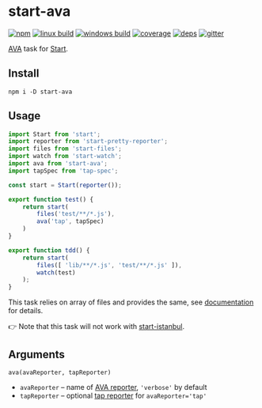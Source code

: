 # start-ava

[![npm](https://img.shields.io/npm/v/start-ava.svg?style=flat-square)](https://www.npmjs.com/package/start-ava)
[![linux build](https://img.shields.io/travis/start-runner/ava.svg?label=linux&style=flat-square)](https://travis-ci.org/start-runner/ava)
[![windows build](https://img.shields.io/appveyor/ci/start-runner/ava.svg?label=windows&style=flat-square)](https://ci.appveyor.com/project/start-runner/ava)
[![coverage](https://img.shields.io/codecov/c/github/start-runner/ava.svg?style=flat-square)](https://codecov.io/github/start-runner/ava)
[![deps](https://img.shields.io/gemnasium/start-runner/ava.svg?style=flat-square)](https://gemnasium.com/start-runner/ava)
[![gitter](https://img.shields.io/badge/gitter-join_chat_%E2%86%92-00d06f.svg?style=flat-square)](https://gitter.im/start-runner/start)

[AVA](https://github.com/sindresorhus/ava) task for [Start](https://github.com/start-runner/start).

## Install

```
npm i -D start-ava
```

## Usage

```js
import Start from 'start';
import reporter from 'start-pretty-reporter';
import files from 'start-files';
import watch from 'start-watch';
import ava from 'start-ava';
import tapSpec from 'tap-spec';

const start = Start(reporter());

export function test() {
    return start(
        files('test/**/*.js'),
        ava('tap', tapSpec)
    )
}

export function tdd() {
    return start(
        files([ 'lib/**/*.js', 'test/**/*.js' ]),
        watch(test)
    );
}
```

This task relies on array of files and provides the same, see [documentation](https://github.com/start-runner/start#readme) for details.

:point_right: Note that this task will not work with [start-istanbul](https://github.com/start-runner/istanbul).

## Arguments

`ava(avaReporter, tapReporter)`

* `avaReporter` – name of [AVA reporter](https://github.com/sindresorhus/ava/tree/master/lib/reporters), `'verbose'` by default
* `tapReporter` – optional [tap reporter](https://github.com/substack/tape/#pretty-reporters) for `avaReporter='tap'`
